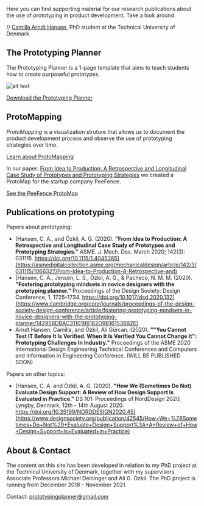 Here you can find supporting material for our research publications about the use of prototyping in product development.
Take a look around.

// [Camilla Arndt Hansen](https://www.researchgate.net/profile/Camilla_Hansen25), PhD student at the Technical University of Denmark

## The Prototyping Planner

The Prototyping Planner is a 1-page template that aims to teach students how to create purposeful prototypes.

![alt text](PrototypingPlannerV4.jpg/300/300)

<a href="prototypingplanner.github.io/pp.html">Download the Prototyping Planner</a>

## ProtoMapping

*ProtoMapping* is a visualization struture that allows us to document the product development process and observe the use of prototyping strategies over time.

<a href="prototypingplanner.github.io/protomapping.html">Learn about ProtoMapping</a>

In our paper: [From Idea to Production: A Retrospective and Longitudinal Case Study of Prototypes and Prototyping Strategies](https://asmedigitalcollection.asme.org/mechanicaldesign/article/142/3/031115/1066327/From-Idea-to-Production-A-Retrospective-and) we created a ProtoMap for the startup company PeeFence.

<a href="prototypingplanner.github.io/peefence.html">See the PeeFence ProtoMap</a>

## Publications on prototyping

Papers about prototyping:

- [Hansen, C. A., and Özkil, A. G. (2020). **"From Idea to Production: A Retrospective and Longitudinal Case Study of Prototypes and Prototyping Strategies."** ASME. J. Mech. Des. March 2020; 142(3): 031115. https://doi.org/10.1115/1.4045385](https://asmedigitalcollection.asme.org/mechanicaldesign/article/142/3/031115/1066327/From-Idea-to-Production-A-Retrospective-and)
- [Hansen, C. A., Jensen, L. S., Özkil, A. G., & Pacheco, N. M. M. (2020). **"Fostering prototyping mindsets in novice designers with the prototyping planner."** Proceedings of the Design Society: Design Conference, 1, 1725–1734. https://doi.org/10.1017/dsd.2020.132](https://www.cambridge.org/core/journals/proceedings-of-the-design-society-design-conference/article/fostering-prototyping-mindsets-in-novice-designers-with-the-prototyping-planner/14295BDBAC31101B6182D9B161538B2E)
- Arndt Hansen, Camilla, and Özkil, Ali Gürcan. (2020). **""You Cannot Test IT Before It Is Verified. When It Is Verified You Cannot Change It": Prototyping Challenges In Industry."** Proceedings of the ASME 2020 International Design Engineering Technical Conferences and Computers and Information in Engineering Conference. (WILL BE PUBLISHED SOON)

Papers on other topics:
- [Hansen, C. A. and Özkil, A. G. (2020). **"How We (Sometimes Do Not) Evaluate Design Support: A Review of How Design Support Is Evaluated in Practice."** DS 101: Proceedings of NordDesign 2020, Lyngby, Denmark, 12th - 14th August 2020. https://doi.org/10.35199/NORDDESIGN2020.45](https://www.designsociety.org/publication/42545/How+We+%28Sometimes+Do+Not%29+Evaluate+Design+Support%3A+A+Review+of+How+Design+Support+Is+Evaluated+in+Practice)



## About & Contact

The content on this site has been developed in relation to my PhD project at the Technical University of Denmark, together with my supervisors Associate Professors Michael Deininger and Ali G. Özkil. 
The PhD project is running from December 2018 - November 2021.

Contact: prototypingplanner@gmail.com

